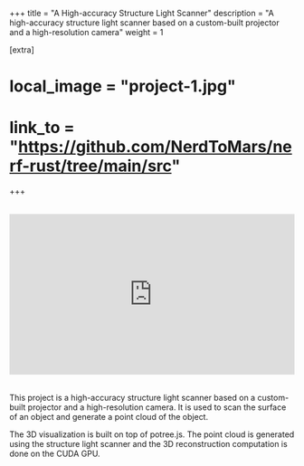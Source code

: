 +++
title = "A High-accuracy Structure Light Scanner"
description = "A high-accuracy structure light scanner based on a custom-built projector and a high-resolution camera"
weight = 1

[extra]
# local_image = "project-1.jpg"
# link_to = "https://github.com/NerdToMars/nerf-rust/tree/main/src"
+++

<div style="position: relative; padding-bottom: 56.25%; height: 0; overflow: hidden; max-width: 100%; margin: 2rem 0;">
    <iframe 
        src="https://www.youtube.com/embed/ecDD_nABdoE" 
        style="position: absolute; top: 0; left: 0; width: 100%; height: 100%; border: 0;" 
        allowfullscreen 
        title="Structure Light Scanner Video">
    </iframe>
</div>

This project is a high-accuracy structure light scanner based on a custom-built projector and a high-resolution camera. It is used to scan the surface of an object and generate a point cloud of the object.

The 3D visualization is built on top of potree.js. The point cloud is generated using the structure light scanner and the 3D reconstruction computation is done on the CUDA GPU.
